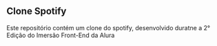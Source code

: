 ## Clone Spotify

<p>Este repositório contém um clone do spotify, desenvolvido duratne a 2° Edição do Imersão Front-End da Alura</p>

